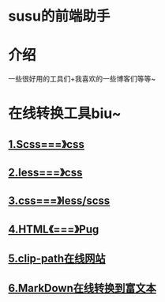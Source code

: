 # susu的前端助手

# 介绍
一些很好用的工具们+我喜欢的一些博客们等等~

# 在线转换工具biu~

## [1.Scss===》css](https://www.sassmeister.com/)

## [2.less===》css](http://tools.jb51.net/code/less2css)

## [3.css===》less/scss](https://www.sass.hk/css2sass/)

## [4.HTML《===》Pug](http://www.html2jade.org/)

## [5.clip-path在线网站](http://tools.jb51.net/code/css3path)

## [6.MarkDown在线转换到富文本](http://md.aclickall.com/)